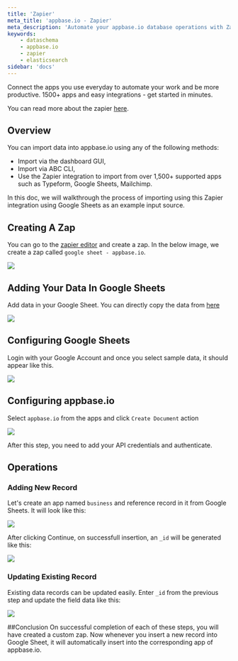 ```yaml
---
title: 'Zapier'
meta_title: 'appbase.io - Zapier'
meta_description: 'Automate your appbase.io database operations with Zapier.'
keywords:
    - dataschema
    - appbase.io
    - zapier
    - elasticsearch
sidebar: 'docs'
---
```


Connect the apps you use everyday to automate your work and be more productive. 1500+ apps and easy integrations - get started in minutes.

You can read more about the zapier [here](https://zapier.com).

## Overview

You can import data into appbase.io using any of the following methods:

-   Import via the dashboard GUI,
-   Import via ABC CLI,
-   Use the Zapier integration to import from over 1,500+ supported apps such as Typeform, Google Sheets, Mailchimp.

In this doc, we will walkthrough the process of importing using this Zapier integration using Google Sheets as an example input source.

## Creating A Zap

You can go to the [zapier editor](https://zapier.com/app/editor/) and create a zap. In the below image, we create a zap called `google sheet - appbase.io`.

![](https://i.imgur.com/GSavUdf.png)

## Adding Your Data In Google Sheets

Add data in your Google Sheet. You can directly copy the data from [here](https://docs.google.com/spreadsheets/d/1nc3n-saZ8pVd7gE64iR6BrJoHzpVOrRPi8B3598UCLQ/edit?usp=sharing)

![](https://i.imgur.com/eHoBAWB.png)

## Configuring Google Sheets

Login with your Google Account and once you select sample data, it should appear like this.

![](https://i.imgur.com/tARRU02.png)

## Configuring appbase.io

Select `appbase.io` from the apps and click `Create Document` action

![](https://i.imgur.com/NXSWV1Y.png)

After this step, you need to add your API credentials and authenticate.

## Operations

### Adding New Record

Let's create an app named `business` and reference record in it from Google Sheets. It will look like this:

![](https://i.imgur.com/wHpDMH7.png)

After clicking Continue, on successfull insertion, an `_id` will be generated like this:

![](https://i.imgur.com/r2MSpTg.png)

### Updating Existing Record

Existing data records can be updated easily. Enter `_id` from the previous step and update the field data like this:

![](https://i.imgur.com/ZnlsL8R.png)

##Conclusion
On successful completion of each of these steps, you will have created a custom zap. Now whenever you insert a new
record into Google Sheet, it will automatically insert into the corresponding app of appbase.io.
